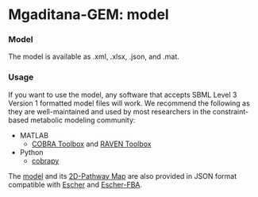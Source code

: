 # Mgaditana-GEM: model

### Model
The model is available as .xml, .xlsx, .json, and .mat.

### Usage

If you want to use the model, any software that accepts SBML Level 3 Version 1 formatted model files will work. We recommend the following as they are well-maintained and used by most researchers in the constraint-based metabolic modeling community:
* MATLAB
  * [COBRA Toolbox](https://github.com/opencobra/cobratoolbox) and [RAVEN Toolbox](https://github.com/SysBioChalmers/RAVEN)
* Python
  * [cobrapy](https://github.com/opencobra/cobrapy)

The [model](https://github.com/Total-RD/Mgaditana-GEM/model) and its [2D-Pathway Map](https://github.com/Total-RD/Mgaditana-GEM/map) are also provided in JSON format compatible with [Escher](https://escher.github.io/#/) and [Escher-FBA](https://sbrg.github.io/escher-fba/#/).